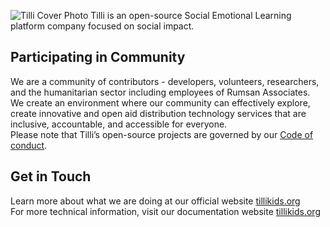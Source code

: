 ![Tilli Cover Photo](https://teqbahn.com/tilli-web/media/logos.ce9f7e7b.png)
Tilli is an open-source Social Emotional Learning platform company focused on social impact.
## Participating in Community 
We are a community of contributors - developers, volunteers, researchers, and the humanitarian sector including employees of Rumsan Associates. We create an environment where our community can effectively explore, create innovative and open aid distribution technology services that are inclusive, accountable, and accessible for everyone. 
<br>Please note that Tilli’s open-source projects are governed by our [Code of conduct](https://teqbahn.github.io/tilli-docs/next/code-of-conduct). 
## Get in Touch 
Learn more about what we are doing at our official website [tillikids.org](https://www.tillikids.org/) <br>For more technical information, visit our documentation website [tillikids.org](https://teqbahn.github.io/tilli-docs/next/into)
